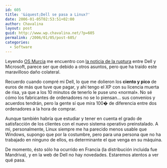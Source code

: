 ```yaml
---
id: 605
title: '&iquest;Dell se pasa a Linux?'
date: 2006-01-05T02:53:51+02:00
author: Chavalina
layout: post
guid: http://www.wp.chavalina.net/?p=605
permalink: /2006/01/05/post-605/
categories:
  - Software
---
```

Leyendo <a href="http://osmurcia.org/osmurcia/index.php?title=dell_se_pasa_a_linux&more=1&c=1&tb=1&pb=1" target="_blank">OS Murcia</a> me encuentro con <a href="http://somoslibres.org/modules.php?name=News&file=article&sid=831" target="_blank">la noticia de la ruptura</a> entre Dell y Microsoft, parece ser que debido a otros asuntos, pero que ha traído este maravilloso daño colateral.

Recuerdo cuando compré mi Dell, lo que me dolieron los **ciento y pico** de euros de más que tuve que pagar, y ahí tengo el XP con su licencia muerta de risa, ya que a los 10 minutos de tenerlo le puse uno «normal». No sé cómo los fabricantes de ordenadores no se lo piensan&#8230; sus convenios y acuerdos tendrán, pero la gente sí que mira 100� de diferencia entre dos ordenadores a la hora de comprar.

Aunque también habría que estudiar y tener en cuenta el grado de satisfacción de los clientes con el nuevo sistema operativo preinstalado. A mi, personalmente, Linux siempre me ha parecido menos usable que Windows, supongo que por la costumbre, pero para una persona que no ha trabajado en ninguno de ellos, es determinante el que venga en su máquina.

De momento, ésto sólo ha ocurrido en Francia (la distribución incluida fue Mandriva), y en la web de Dell no hay novedades. Estaremos atentos a ver qué pasa.